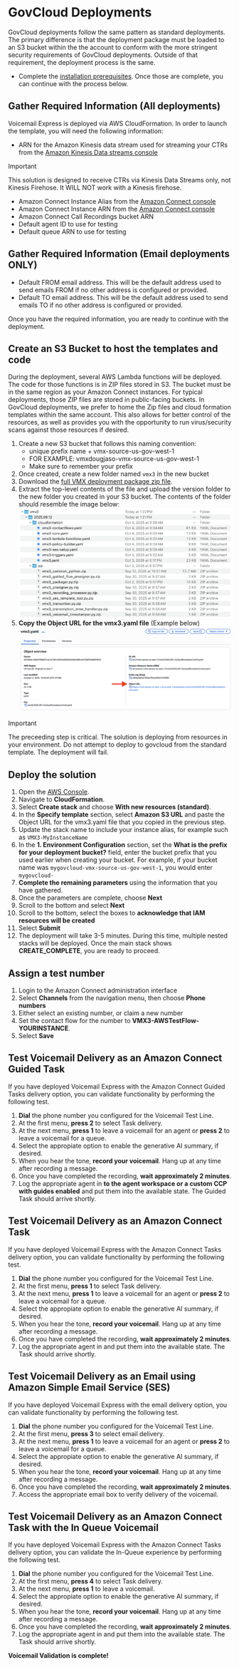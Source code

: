 # GovCloud Deployments
GovCloud deployments follow the same pattern as standard deployments. The primary difference is that the deployment package must be loaded to an S3 bucket within the the account to conform with the more stringent security requirements of GovCloud deployments. Outside of that requirement, the deployment process is the same. 

-  Complete the [installation prerequisites](vmx_prerequistes.md). Once those are complete, you can continue with the process below.

## Gather Required Information (All deployments)
Voicemail Express is deployed via AWS CloudFormation. In order to launch the template, you will need the following information:
-  ARN for the Amazon Kinesis data stream used for streaming your CTRs from the [Amazon Kinesis Data streams console](https://console.aws.amazon.com/kinesis/home)

> [!Important] 
> This solution is designed to receive CTRs via Kinesis Data Streams only, not Kinesis Firehose. It WILL NOT work with a Kinesis firehose.

-  Amazon Connect Instance Alias from the [Amazon Connect console](https://console.aws.amazon.com/connect/home)
-  Amazon Connect Instance ARN from the [Amazon Connect console](https://console.aws.amazon.com/connect/home)
-  Amazon Connect Call Recordings bucket ARN
-  Default agent ID to use for testing
-  Default queue ARN to use for testing

## Gather Required Information (Email deployments **ONLY**)
-  Default FROM email address. This will be the default address used to send emails FROM if no other address is configured or provided.
-  Default TO email address. This will be the default address used to send emails TO if no other address is configured or provided. 

Once you have the required information, you are ready to continue with the deployment.

## Create an S3 Bucket to host the templates and code
During the deployment, several AWS Lambda functions will be deployed. The code for those functions is in ZIP files stored in S3. The bucket must be in the same region as your Amazon Connect instances. For typical deployments, those ZIP files are stored in public-facing buckets. In GovCloud deployments, we prefer to home the Zip files and cloud formation templates within the same account. This also allows for better control of the resources, as well as provides you with the opportunity to run virus/security scans against those resources if desired.

1.  Create a new S3 bucket that follows this naming convention:
    -  unique prefix name + vmx-source-us-gov-west-1
    -  FOR EXAMPLE: vmxdougjaso-vmx-source-us-gov-west-1
    -  Make sure to remember your prefix
1.  Once created, create a new folder named `vmx3` in the new bucket
1.  Download the [full VMX deployment package zip file](https://vmx-source-us-gov-west-1.s3.us-west-2.amazonaws.com/vmx3_version_2025.09.12.zip).
1.  Extract the top-level contents of the file and upload the version folder to the new folder you created in your S3 bucket. The contents of the folder should resemble the image below:
![S3 Object Structure](Img/vmx3_zip_structure.png)
1. **Copy the Object URL for the vmx3.yaml file** (Example below)
![S3 Object URL](Img/vmx3_s3_object_url.png)

> [!IMPORTANT]  
> The preceeding step is critical. The solution is deploying from resources in your environment. Do not attempt to deploy to govcloud from the standard template. The deployment will fail.


## Deploy the solution
1.  Open the [AWS Console](https://console.aws.amazon.com).
1.  Navigate to **CloudFormation**.
1.  Select **Create stack** and choose **With new resources (standard)**.
1.  In the **Specify template** section, select **Amazon S3 URL** and paste the Object URL for the vmx3.yaml file that you copied in the previous step.
1.  Update the stack name to include your instance alias, for example such as `VMX3-MyInstanceName`
3.  In the **1. Environment Configuration** section, set the **What is the prefix for your deployment bucket?** field, enter the bucket prefix that you used earlier when creating your bucket. For example, if your bucket name was `mygovcloud-vmx-source-us-gov-west-1`, you would enter `mygovcloud-`
3.  **Complete the remaining parameters** using the information that you have gathered.
3.  Once the parameters are complete, choose **Next**
3. 	Scroll to the bottom and select **Next**
3. 	Scroll to the bottom, select the boxes to **acknowledge that IAM resources will be created**
3.  Select **Submit**
3.  The deployment will take 3-5 minutes. During this time, multiple nested stacks will be deployed. Once the main stack shows **CREATE_COMPLETE**, you are ready to proceed.

## Assign a test number
1.  Login to the Amazon Connect administration interface
1.  Select **Channels** from the navigation menu, then choose **Phone numbers**
1.  Either select an existing number, or claim a new number
1.  Set the contact flow for the number to **VMX3-AWSTestFlow-YOURINSTANCE**.
1.  Select **Save**

## Test Voicemail Delivery as an Amazon Connect Guided Task
If you have deployed Voicemail Express with the Amazon Connect Guided Tasks delivery option, you can validate functionality by performing the following test.
1.  **Dial** the phone number you configured for the Voicemail Test Line.
1.  At the first menu, **press 2** to select Task delivery.
1.  At the next menu, **press 1** to leave a voicemail for an agent or **press 2** to leave a voicemail for a queue.
1.  Select the appropiate option to enable the generative AI summary, if desired.
1.  When you hear the tone, **record your voicemail**. Hang up at any time after recording a message.
1.  Once you have completed the recording, **wait approximately 2 minutes**.
1.  Log the appropriate agent in **to the agent workspace or a custom CCP with guides enabled** and put them into the available state. The Guided Task should arrive shortly.

## Test Voicemail Delivery as an Amazon Connect Task
If you have deployed Voicemail Express with the Amazon Connect Tasks delivery option, you can validate functionality by performing the following test.
1.  **Dial** the phone number you configured for the Voicemail Test Line.
1.  At the first menu, **press 1** to select Task delivery.
1.  At the next menu, **press 1** to leave a voicemail for an agent or **press 2** to leave a voicemail for a queue.
1.  Select the appropiate option to enable the generative AI summary, if desired.
1.  When you hear the tone, **record your voicemail**. Hang up at any time after recording a message.
1.  Once you have completed the recording, **wait approximately 2 minutes**.
1.  Log the appropriate agent in and put them into the available state. The Task should arrive shortly.

## Test Voicemail Delivery as an Email using Amazon Simple Email Service (SES)
If you have deployed Voicemail Express with the email delivery option, you can validate functionality by performing the following test.
1.  **Dial** the phone number you configured for the Voicemail Test Line.
1.  At the first menu, **press 3** to select email delivery.
1.  At the next menu, **press 1** to leave a voicemail for an agent or **press 2** to leave a voicemail for a queue.
1.  Select the appropiate option to enable the generative AI summary, if desired.
1.  When you hear the tone, **record your voicemail**. Hang up at any time after recording a message.
1.  Once you have completed the recording, **wait approximately 2 minutes**.
1.  Access the appropriate email box to verify delivery of the voicemail.

## Test Voicemail Delivery as an Amazon Connect Task with the In Queue Voicemail
If you have deployed Voicemail Express with the Amazon Connect Tasks delivery option, you can validate the In-Queue experience by performing the following test.
1.  **Dial** the phone number you configured for the Voicemail Test Line.
1.  At the first menu, **press 4** to select Task delivery.
1.  At the next menu, **press 1** to leave a voicemail.
1.  Select the appropiate option to enable the generative AI summary, if desired.
1.  When you hear the tone, **record your voicemail**. Hang up at any time after recording a message.
1.  Once you have completed the recording, **wait approximately 2 minutes**.
1.  Log the appropriate agent in and put them into the available state. The Task should arrive shortly.

**Voicemail Validation is complete!**